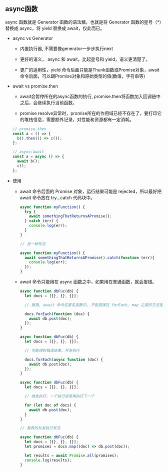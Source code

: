 ## async函数

async 函数就是 Generator 函数的语法糖，也就是将 Generator 函数的星号（\*）替换成 async，将 yield 替换成 await，仅此而已。

* async vs Generator

  - 内置执行器, 不需要像generator一步步执行next

  - 更好的语义， async 和 await，比起星号和 yield，语义更清楚了。

  - 更广的适用性，yield 命令后面只能是Thunk函数或Promise对象，await命令后面，可以跟Promise对象和原始类型的值(数值，字符串等)

* await vs promise.then

  - await会暂停所在的async函数的执行, promise.then将函数加入回调链中之后，会继续执行当前函数。

  - promise resolve异常时，promise所在的作用域已经不存在了，要打印它的堆栈信息，需要额外记录，对性能和资源都有一定消耗。

  ```js
  // promise.then
  const a = () => {
    b().then(() => c());
  };

  // async/await
  const a = async () => {
    await b();
    c();
  };
  ```

* 使用

  - await 命令后面的 Promise 对象，运行结果可能是 rejected，所以最好把 await 命令放在 try...catch 代码块中。

    ```js
    async function myFunction() {
      try {
        await somethingThatReturnsAPromise();
      } catch (err) {
        console.log(err);
      }
    }

    // 另一种写法

    async function myFunction() {
      await somethingThatReturnsAPromise().catch(function (err){
        console.log(err);
      });
    }
    ```

  - await 命令只能用在 async 函数之中，如果用在普通函数，就会报错。

    ```js
    async function dbFuc(db) {
      let docs = [{}, {}, {}];

      // 报错, await 命令在匿名函数中, 不能直接在 forEach, map 之类的方法里处理

      docs.forEach(function (doc) {
        await db.post(doc);
      });
    }

    async function dbFuc(db) {
      let docs = [{}, {}, {}];

      // 可能得到错误结果，并发执行

      docs.forEach(async function (doc) {
        await db.post(doc);
      });
    }

    async function dbFuc(db) {
      let docs = [{}, {}, {}];

      // 继发执行，一个执行结束再执行下一个

      for (let doc of docs) {
        await db.post(doc);
      }
    }

    // 推荐的并发执行写法

    async function dbFuc(db) {
      let docs = [{}, {}, {}];
      let promises = docs.map((doc) => db.post(doc));

      let results = await Promise.all(promises);
      console.log(results);
    }
    ```
